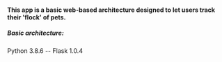 #### This app is a basic web-based architecture designed to let users track their 'flock' of pets. 

##### Basic architecture:
Python 3.8.6
-- Flask 1.0.4
